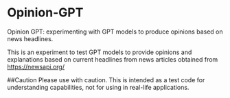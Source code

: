 # Opinion-GPT
Opinion GPT: experimenting with GPT models to produce opinions based on news headlines.

This is an experiment to test GPT models to provide opinions and explanations based on current headlines from news articles obtained from https://newsapi.org/ 

##Caution
Please use with caution. This is intended as a test code for understanding capabilities, not for using in real-life applications. 

